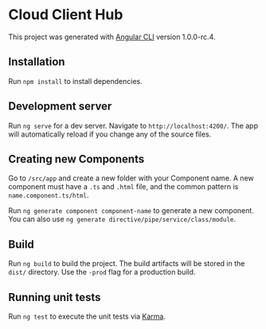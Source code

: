 # Cloud Client Hub

This project was generated with [Angular CLI](https://github.com/angular/angular-cli) version 1.0.0-rc.4.

## Installation

Run `npm install` to install dependencies.

## Development server

Run `ng serve` for a dev server. Navigate to `http://localhost:4200/`. The app will automatically reload if you change any of the source files.

## Creating new Components

Go to `/src/app` and create a new folder with your Component name. A new component must have a `.ts` and `.html` file, and the common pattern is `name.component.ts/html`.

Run `ng generate component component-name` to generate a new component. You can also use `ng generate directive/pipe/service/class/module`.

## Build

Run `ng build` to build the project. The build artifacts will be stored in the `dist/` directory. Use the `-prod` flag for a production build.

## Running unit tests

Run `ng test` to execute the unit tests via [Karma](https://karma-runner.github.io).
